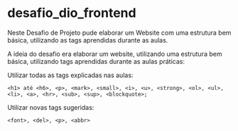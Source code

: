 # desafio_dio_frontend

Neste Desafio de Projeto pude elaborar um Website com uma estrutura bem básica, utilizando as tags aprendidas durante as aulas.

A ideia do desafio era elaborar  um website, utilizando uma estrutura bem básica, utilizando tags aprendidas durante as aulas práticas:

Utilizar todas as tags explicadas nas aulas: 
    
    
    <h1> até <h6>, <p>, <mark>, <small>, <i>, <u>, <strong>, <ol>, <ul>, <li>, <a>, <hr>, <sub>, <sup>, <blockquote>;

Utilizar novas tags sugeridas:

    <font>, <del>, <p>, <abbr>
